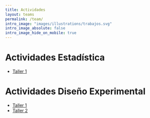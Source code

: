 ```yaml
---
title: Actividades
layout: teams
permalink: /team/
intro_image: "images/illustrations/trabajos.svg"
intro_image_absolute: false
intro_image_hide_on_mobile: true
---
```


# Actividades Estadística

- [Taller 1](/actividades/Statistics-202401/01-actividad/Actividad-01.html)

# Actividades Diseño Experimental

- [Taller 1](https://edimer.quarto.pub/taller-1/)
- [Taller 2](https://edimer.quarto.pub/taller-2/)

